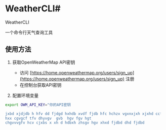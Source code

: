  # WeatherCLI# 
WeatherCLI

一个命令行天气查询工具

## 使用方法

1. 获取OpenWeatherMap API密钥
   - 访问 [https://home.openweathermap.org/users/sign_up](https://home.openweathermap.org/users/sign_up) 注册
   - 在控制台获取API密钥

2. 配置环境变量
```bash
export OWM_API_KEY="你的API密钥

jxbd xjdjdb h hfv dd fjdgd hxhdb xvdf fjdb hfc hchzx vgxnxjxh xjxhd ccf bdbdhvg uhhv h jg  gcdr hfvf gy hhf avffcfghgf vffcg ggb fgvgg hsvs ggvvf hgvvy vvgf f xhx djd dhdbs fhdhd xbbx xhx xdjd hdbbx ydbd hhd xjzbd xhz x 
hxx cgvgcf tfv dhyvgv  gvb  hgv fgv hgt
chgvvvgfv hcv cjxbs x xh d hdbxh zhsgv hgv xhxd fjdbd dhd fjdbd 